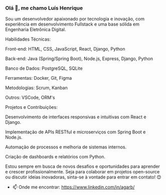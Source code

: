 ### Olá 👋, me chamo Luís Henrique
Sou um desenvolvedor apaixonado por tecnologia e inovação, com experiência em desenvolvimento Fullstack e uma base sólida em Engenharia Eletrônica Digital. 

Habilidades Técnicas:

Front-end:  HTML, CSS, JavaScript, React, Django, Python

Back-end: Java (Spring/Spring Boot), Node.js, Express, Django, Python

Banco de Dados: PostgreSQL, SQLite

Ferramentas: Docker, Git, Figma

Metodologias: Scrum, Kanban

Outros: VSCode, ORM's

Projetos e Contribuições:

Desenvolvimento de interfaces responsivas e intuitivas com React e Django.

Implementação de APIs RESTful e microserviços com Spring Boot e Node.js.

Automação de processos e melhoria de sistemas internos.

Criação de dashboards e relatórios com Python.

Estou sempre em busca de novos desafios e oportunidades para aprender e crescer profissionalmente. Seja para colaborar em projetos open-source ou discutir ideias inovadoras, sinta-se à vontade para entrar em contato! 😊

- 📫 Onde me encontrar: https://www.linkedin.com/in/agarb/
